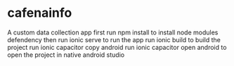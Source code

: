# cafenainfo
A custom data collection app
first run npm install to install node modules defendency
then run ionic serve to run the app
run ionic build to build the project
run ionic capacitor copy android
run ionic capacitor open android to open the project in native android studio
